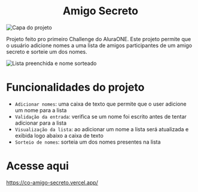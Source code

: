 <h1 align="center">Amigo Secreto </h1>

![Capa do projeto](https://github.com/user-attachments/assets/f87bfc5b-b553-4e97-a101-f0a1f5902cb4)

Projeto feito pro primeiro Challenge do AluraONE.
Este projeto permite que o usuário adicione nomes a uma lista de amigos participantes de um amigo secreto e sorteie um dos nomes.

![Lista preenchida e nome sorteado](https://github.com/user-attachments/assets/bce0db9c-5783-4dff-b183-8df30a481ad8)


# Funcionalidades do projeto

- `Adicionar nomes`: uma caixa de texto que permite que o user adicione um nome para a lista
- `Validação da entrada`: verifica se um nome foi escrito antes de tentar adicionar para a lista
- `Visualização da lista`: ao adicionar um nome a lista será atualizada e exibida logo abaixo a caixa de texto
- `Sorteio de nomes`: sorteia um dos nomes presentes na lista

# Acesse aqui

https://co-amigo-secreto.vercel.app/
